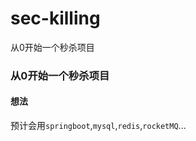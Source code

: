 # sec-killing
从0开始一个秒杀项目


### 从0开始一个秒杀项目
#### 想法
 预计会用```springboot```,```mysql```,```redis```,```rocketMQ```...
